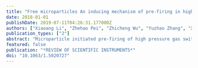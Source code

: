 ```yaml
---
title: "Free microparticles An inducing mechanism of pre-firing in high pressure gas switches for fast linear transformer drivers"
date: 2018-01-01
publishDate: 2019-07-11T04:26:31.177000Z
authors: ["Xiaoang Li", "Zhehao Pei", "Zhicheng Wu", "Yuzhao Zhang", "Xuandong Liu", "Yongdong Li", "Qiaogen Zhang"]
publication_types: ["2"]
abstract: "Microparticle initiated pre-firing of high pressure gas switches for fast linear transformer drivers (FLIDs) is experimentally and theoretically verified. First, a dual-electrode gas switch equipped with poly-methyl methacrylate baffles is used to capture and collect the microparticles. By analyzing the electrode surfaces and the collecting baffles by a laser scanning confocal microscope, microparticles ranging in size from tens of micrometers to over 100 pm are observed under the typical working conditions of FLTDs. The charging and movement of free microparticles in switch cavity are studied, and the strong DC electric field drives the microparticles to bounce off the electrode. Three different modes of free microparticle motion appear to be responsible for switch pre-firing. (i) Microparticles adhere to the electrode surface and act as a fixed protrusion which distorts the local electric field and initiates the breakdown in the gap. (ii) One particle escapes toward the opposite electrode and causes a near-electrode microdischarge, inducing the breakdown of the residual gap. (iii) Multiple moving microparticles are occasionally in cascade, leading to pre-firing. Finally, as experimental verification, repetitive discharges at 90 kV are conducted in a three-electrode field-distortion gas switch, with two 8 mm gaps and pressurized with nitrogen. An ultrasonic probe is employed to monitor the bounce signals. In pre-firing incidents, the bounce is detected shortly before the collapse of the voltage waveform, which demonstrates that free microparticles contribute significantly to the mechanism that induces pre-firing in FLID gas switches. Published by AIP Publishing."
featured: false
publication: "*REVIEW OF SCIENTIFIC INSTRUMENTS*"
doi: "10.1063/1.5020727"
---
```


